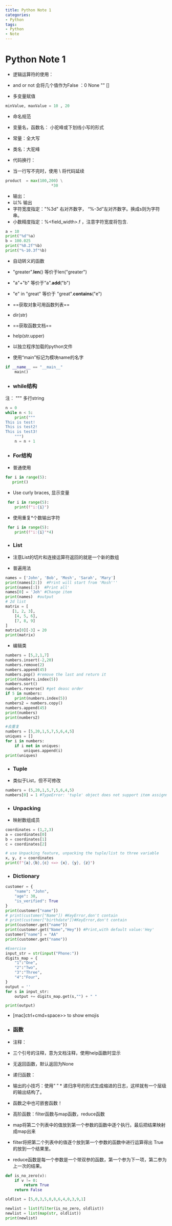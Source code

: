 ```yaml
---
title: Python Note 1
categories:
- Python
tags: 
- Python
- Note
---
```

# Python Note 1

+ 逻辑运算符的使用：
+ and or not 会将几个值作为False ：0 None "" []

+ 多变量赋值
```python
minValue, maxValue = 10 , 20
```

+ 命名规范
+ 变量名，函数名： 小驼峰或下划线小写的形式
+ 常量：全大写
+ 类名：大驼峰

+ 代码换行：
+ 当一行写不完时，使用 \ 将代码延续
```python
product  = max(100,200) \
					*30
```

+ 输出：
+ 以% 输出
+ 字符宽度指定："%3d" 右对齐数字， “%-3d”左对齐数字。换成s则为字符串。 
+ 小数精度指定：%<field_width>.<precision>f  ，注意字符宽度将包含.
```python
a = 10
print("%d"%a)
b = 100.025
print("%0.2f"%b)
print("%-10.3f"%b)
```

+ 自动转义的函数
+ "greater".__len__() 等价于len("greater")
+ "a"+"b" 等价于"a".__add__("b")
+ "e" in "great" 等价于 "great".__contains__("e")


+ ==获取对象可用函数列表==
+ dir(str) 

+ ==获取函数文档==
+ help(str.upper)

+ 以独立程序加载的python文件
+ 使用“main”标记为模块name的名字
```python
if __name__ == "__main__"
	main()
```

+ ### while结构
 注： """  多行string

```python
n = 0
while n < 5:
	print("""
This is test!
This is test2!
This is test3!
	""")
	n = n + 1
```

+ ### For结构
 * 普通使用
 
 ```python
 for i in range(5):
 	print()
 ```
 * Use curly braces, 显示变量

```python
 for i in range(5):
 	print(f"i:{i}")
 ```
 * 使用重复*个数输出字符

```python
 for i in range(5):
 	print(f"i:{i}"*4)
 ```

+ ### List
+ 注意List的切片和连接运算符返回的就是一个新的数组
* 普遍用法

```python
names = ['John', 'Bob', 'Mosh', 'Sarah', 'Mary']
print(names[2:])  #Print will start from 'Mosh'''
print(names[:])  #Print all'
names[0] = 'Joh' #Change item
print(names)  #output
# 2d list
matrix = [
   [1, 2, 3],
    [4, 5, 6],
    [7, 8, 9]
]
matrix[0][-3] = 20
print(matrix)
```

* 编辑类

```python
numbers = [5,2,1,7]
numbers.insert(-2,20)
numbers.remove(2)
numbers.append(45)
numbers.pop() #remove the last and return it
print(numbers.index(5))
numbers.sort()
numbers.reverse() #get deasc order
if 5 in numbers:
    print(numbers.index(5))
numbers2 = numbers.copy()
numbers.append(45)
print(numbers)
print(numbers2)

#去重复
numbers = [5,20,1,5,7,5,6,4,5]
uniques = []
for i in numbers:
    if i not in uniques:
        uniques.append(i)
print(uniques)
```

+ ### Tuple
+ 类似于List，但不可修改

```python
numbers = (5,20,1,5,7,5,6,4,5)
numbers[0] = 1 #TypeError: 'tuple' object does not support item assignment
```

+ ### Unpacking
+ 映射数组成员

```python
coordinates = (1,2,3)
a = coordinates[0]
b = coordinates[1]
c = coordinates[2]

# use Unpacking feature, unpacking the tuple/list to three variable
x, y, z = coordinates
print(f"{a},{b},{c} <=> {x}, {y}, {z}")
```

+ ### Dictionary

```python
customer = {
    "name": "John",
    "age": 30,
    "is_verified": True
}
print(customer["name"])
# print(customer["Name"]) #KeyError,don't contain
# print(customer["birthdate"])#KeyError,don't contain
print(customer.get("name"))
print(customer.get("Name","Hey")) #Print,with default value:'Hey'
customer["name"] = "AA"
print(customer.get("name"))

#Exercise
input_str = str(input("Phone:"))
digits_map = {
    "1":"One",
    "2":"Two",
    "3":"Three",
    "4":"Four",
}
output = ''
for s in input_str:
    output += digits_map.get(s,"") + " "

print(output)
```
+ [mac]ctrl+cmd+space>> to show emojis

+ ### 函数
+ 注释：
+ 三个引号的注释，意为文档注释，使用help函数时显示
+ 无返回函数，默认返回为None

+ 递归函数：
+ 输出的小技巧：使用“ ” * 递归序号的形式生成缩进的日志，这样就有一个层级的输出结构了。

+ 函数之中也可嵌套函数！

+ 高阶函数：filter函数与map函数，reduce函数
+ map将第二个列表中的值放到第一个参数的函数中逐个执行。最后把结果映射成map出来
+ filter将把第二个列表中的值逐个放到第一个参数的函数中进行运算得出 True的放到一个结果里。
+ reduce函数是每一个参数是一个带双参的函数，第一个参为下一项，第二参为上一次的结果。
```python
def is_no_zero(v):
    if v != 0:
        return True
    return False

oldlist = [5,0,3,5,0,8,6,4,0,3,9,1]

newlist = list(filter(is_no_zero, oldlist))
newlist = list(map(str, oldlist))
print(newlist)
```
